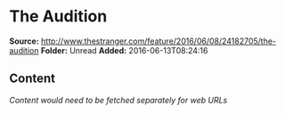 # The Audition

**Source:** http://www.thestranger.com/feature/2016/06/08/24182705/the-audition
**Folder:** Unread
**Added:** 2016-06-13T08:24:16




## Content
*Content would need to be fetched separately for web URLs*
